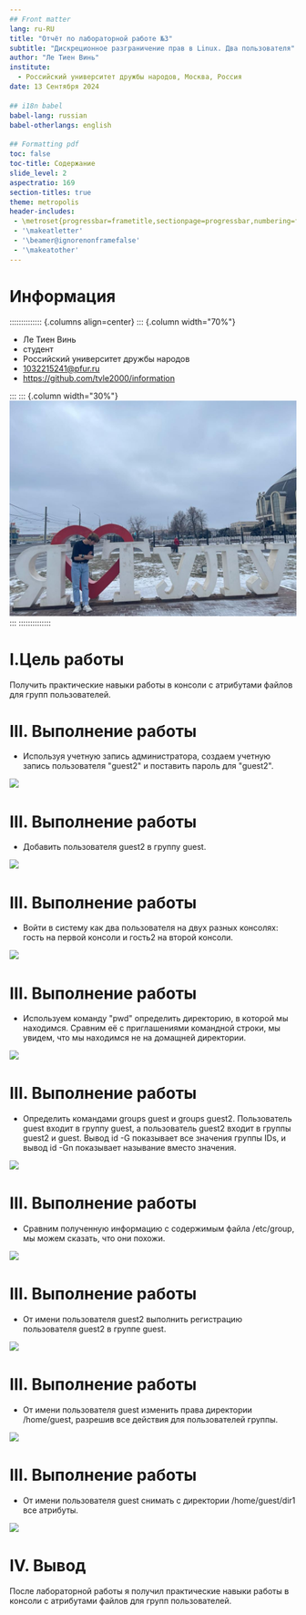 ```yaml
---
## Front matter
lang: ru-RU
title: "Отчёт по лабораторной работе №3"
subtitle: "Дискреционное разграничение прав в Linux. Два пользователя"
author: "Ле Тиен Винь"
institute:
  - Российский университет дружбы народов, Москва, Россия
date: 13 Сентября 2024

## i18n babel
babel-lang: russian
babel-otherlangs: english

## Formatting pdf
toc: false
toc-title: Содержание
slide_level: 2
aspectratio: 169
section-titles: true
theme: metropolis
header-includes:
 - \metroset{progressbar=frametitle,sectionpage=progressbar,numbering=fraction}
 - '\makeatletter'
 - '\beamer@ignorenonframefalse'
 - '\makeatother'
---
```


# Информация
:::::::::::::: {.columns align=center}
::: {.column width="70%"}
  * Ле Тиен Винь
  * студент
  * Российский университет дружбы народов
  * [1032215241@pfur.ru](mailto:1032215241@rudn.ru)
  * https://github.com/tvle2000/information
  
:::
::: {.column width="30%"}
![vinh](23.jpg)
:::
::::::::::::::

# I.Цель работы

Получить практические навыки работы в консоли с атрибутами файлов для групп пользователей.

# III. Выполнение работы

- Используя учетную запись администратора, создаем учетную запись пользователя "guest2" и поставить пароль для "guest2".

![](https://drive.google.com/uc?id=1AhzRgsc_ya7u37RuwnUOQp99g28hGpqF)

# III. Выполнение работы

- Добавить пользователя guest2 в группу guest.

![](https://drive.google.com/uc?id=1_UlOCvrAHzww59l5L9vRFwcV7jzFzH6V)

# III. Выполнение работы

- Войти в систему как два пользователя на двух разных консолях: гость на первой консоли и гость2 на второй консоли.

![](https://drive.google.com/uc?id=1E5KoBt1FTiDQ4xuptrNueXN0Ki_YBkfu)

# III. Выполнение работы

- Используем команду "pwd" определить директорию, в которой мы находимся. Сравним её с приглашениями командной строки, мы увидем, что мы находимся не на домащней директории.

![](https://drive.google.com/uc?id=14_0AWiMmIGJwDFXT71Ul1sKyKFiCg_WJ)

# III. Выполнение работы

- Определить командами groups guest и groups guest2. Пользователь guest входит в группу guest, а пользователь guest2 входит в группы guest2 и guest. Вывод id -G показывает все значения группы IDs, и вывод id -Gn показывает называние вместо значения.

![](https://drive.google.com/uc?id=1dbHqOmdR-PyZDZeE_C0AUe0JwAGVeA8n)

# III. Выполнение работы

- Сравним полученную информацию с содержимым файла /etc/group, мы можем сказать, что они похожи.

![](https://drive.google.com/uc?id=1KOutmcFrw-WqDooxmdg3gsGof43pwKZE)

# III. Выполнение работы

- От имени пользователя guest2 выполнить регистрацию пользователя guest2 в группе guest.

![](https://drive.google.com/uc?id=1uMa3D1nzaDE2yQYtHDHyULuAXaxo0a8-)

# III. Выполнение работы

- От имени пользователя guest изменить права директории /home/guest, разрешив все действия для пользователей группы.

![](https://drive.google.com/uc?id=1xpKXHTkKSskVRlR3Y9xyKWkIfDRgyIvd)

# III. Выполнение работы

- От имени пользователя guest снимать с директории /home/guest/dir1 все атрибуты.

![](https://drive.google.com/uc?id=1Glk-CNOz_i74zfUQreTrQaT3QzRhzJAh)


# IV. Вывод

После лабораторной работы я получил практические навыки работы в консоли с атрибутами файлов для групп пользователей.
